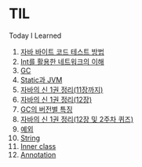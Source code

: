 # TIL
Today I Learned

1. [자바 바이트 코드 테스트 방법](https://github.com/chyn00/TIL/blob/main/Java/자바%20바이트%20코드%20테스트%20방법.md)
2. [Int를 활용한 네트워크의 이해](https://github.com/chyn00/TIL/blob/main/Java/Int를%20활용한%20네트워크의%20이해.md)
3. [GC](https://github.com/chyn00/TIL/blob/main/Java/GC.md)
4. [Static과 JVM](https://github.com/chyn00/TIL/blob/main/Java/Static과%20JVM.md)
5. [자바의 신 1권 정리(11장까지)](https://github.com/chyn00/TIL/blob/main/Java/자바의%20신%201권%20정리(11장까지).md)
6. [자바의 신 1권 정리(12장)](https://github.com/chyn00/TIL/blob/main/Java/자바의%20신%201권%20정리(12장).md)
7. [GC의 버전별 특징](https://github.com/chyn00/TIL/blob/main/Java/GC의%20버전별%20특징.md)
8. [자바의 신 1권 정리(12장 및 2주차 퀴즈)](https://github.com/chyn00/TIL/blob/main/Java/자바의%20신%201권%20정리(12장%20및%202주차%20퀴즈).md)
9. [예외](https://github.com/chyn00/TIL/blob/main/Java/예외.md)
10. [String](https://github.com/chyn00/TIL/blob/main/Java/String.md)
11. [Inner class](https://github.com/chyn00/TIL/blob/main/Java/Inner%20class.md)
12. [Annotation](https://github.com/chyn00/TIL/blob/main/Java/Annotation.md)
